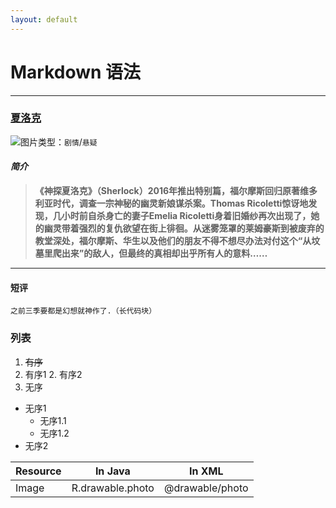 ```yaml
---
layout: default
---
```

# **Markdown 语法**
---
### [夏洛克](http://movie.douban.com/subject/25920885/ "前往豆瓣")
![图片](http://img3.douban.com/view/movie_poster_cover/spst/public/p2299823043.jpg)类型：`剧情`/`悬疑`
#### *简介*
> **《神探夏洛克》（Sherlock）2016年推出特别篇，福尔摩斯回归原著维多利亚时代，调查一宗神秘的幽灵新娘谋杀案。Thomas Ricoletti惊讶地发现，几小时前自杀身亡的妻子Emelia Ricoletti身着旧婚纱再次出现了，她的幽灵带着强烈的复仇欲望在街上徘徊。从迷雾笼罩的莱姆豪斯到被废弃的教堂深处，福尔摩斯、华生以及他们的朋友不得不想尽办法对付这个“从坟墓里爬出来”的敌人，但最终的真相却出乎所有人的意料……**

---
#### 短评
    之前三季要都是幻想就神作了.（长代码块）
### 列表
1. ~~有序~~
  1. 有序1
    2. 有序2
2. 无序
  - 无序1
    - 无序1.1
    - 无序1.2
  - 无序2

| Resource | In Java | In XML |
|-----|-----|-----|
| Image | R.drawable.photo | @drawable/photo |
